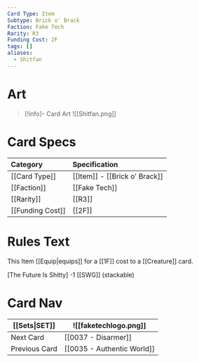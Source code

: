 ```yaml
---
Card Type: Item
Subtype: Brick o' Brack
Faction: Fake Tech
Rarity: R3
Funding Cost: 2F
tags: []
aliases:
  - Shitfan
---
```

# Art

> [!info]- Card Art
> ![[Shitfan.png]]

# Card Specs

| Category | Specification| 
| :--- | :--- |
| [[Card Type]] | [[Item]] - [[Brick o' Brack]] |  
| [[Faction]] | [[Fake Tech]] |  
| [[Rarity]] | [[R3]] |  
| [[Funding Cost]] | [[2F]] |  

# Rules Text  

This Item [[Equip|equips]] for a [[1F]] cost to a [[Creature]] card.  

[The Future Is Shitty] -1 [[SWG]] (stackable)  

# Card Nav

| [[Sets\|SET]]           | ![[faketechlogo.png]]          |
| ------------- | ------------------------------ |
| Next Card     | [[0037 - Disarmer]] |
| Previous Card | [[0035 - Authentic World]]         |


